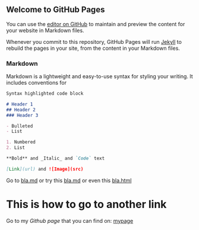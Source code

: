 ## Welcome to GitHub Pages

You can use the [editor on GitHub](https://github.com/sadatd/sadatd.github.io/edit/master/README.md) to maintain and preview the content for your website in Markdown files.

Whenever you commit to this repository, GitHub Pages will run [Jekyll](https://jekyllrb.com/) to rebuild the pages in your site, from the content in your Markdown files.

### Markdown

Markdown is a lightweight and easy-to-use syntax for styling your writing. It includes conventions for

```markdown
Syntax highlighted code block

# Header 1
## Header 2
### Header 3

- Bulleted
- List

1. Numbered
2. List

**Bold** and _Italic_ and `Code` text

[Link](url) and ![Image](src)

```
Go to [bla.md](./bla.md)
or try this [bla.md](https://github.com/sadatd/sadatd.github.io/blob/master/bla.md)
or even this [bla.html](https://github.com/sadatd/sadatd.github.io/blob/master/bla.html)
# This is how to go to another link

Go to my _Github page_ that you can find on: [mypage](https://github.com/sadatd)
